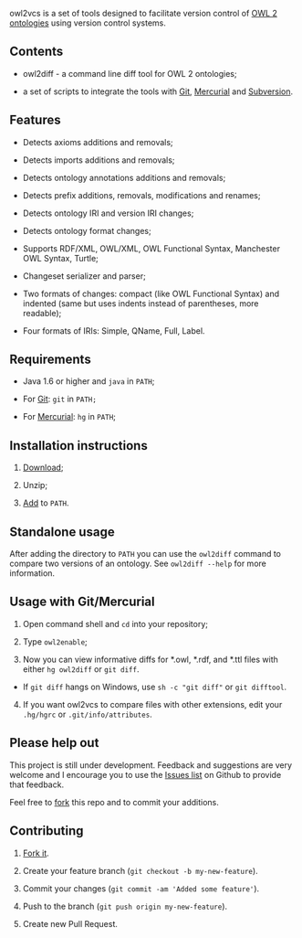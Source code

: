 owl2vcs is a set of tools designed to facilitate version control of  [OWL 2 ontologies][owl2] using version control systems.



Contents
--------

-   owl2diff - a command line diff tool for OWL 2 ontologies;

-   a set of scripts to integrate the tools with [Git][git], [Mercurial][hg] and [Subversion][svn].



Features
--------

-   Detects axioms additions and removals;

-   Detects imports additions and removals;

-   Detects ontology annotations additions and removals;

-   Detects prefix additions, removals, modifications and renames;

-   Detects ontology IRI and version IRI changes;

-   Detects ontology format changes;

-   Supports RDF/XML, OWL/XML, OWL Functional Syntax, Manchester OWL Syntax,
    Turtle;

-   Changeset serializer and parser;

-   Two formats of changes: compact (like OWL Functional Syntax) and indented
    (same but uses indents instead of parentheses, more readable);

-   Four formats of IRIs: Simple, QName, Full, Label.



Requirements
------------

-   Java 1.6 or higher and `java` in `PATH`;

-   For [Git][git]: `git` in `PATH;`

-   For [Mercurial][hg]: `hg` in `PATH`;



Installation instructions
-------------------------

1.  [Download][owl2vcs-latest];

2.  Unzip;

3.  [Add][path] to `PATH`.



Standalone usage
----------------

After adding the directory to `PATH` you can use the `owl2diff` command to compare two versions of an ontology. See `owl2diff --help` for more information.



Usage with Git/Mercurial
------------------------

1.  Open command shell and `cd` into your repository;

2.  Type `owl2enable`;

3.  Now you can view informative diffs for \*.owl, \*.rdf, and \*.ttl files with either `hg owl2diff` or `git diff`.
  * If `git diff` hangs on Windows, use `sh -c "git diff"` or `git difftool`.

4.  If you want owl2vcs to compare files with other extensions, edit your `.hg/hgrc` or `.git/info/attributes`.



Please help out
---------------

This project is still under development. Feedback and suggestions are very welcome and I encourage you to use the [Issues list][issues] on Github to provide that feedback.

Feel free to [fork][fork] this repo and to commit your additions.

Contributing
------------

1.  [Fork it][fork].

2.  Create your feature branch (`git checkout -b my-new-feature`).

3.  Commit your changes (`git commit -am 'Added some feature'`).

4.  Push to the branch (`git push origin my-new-feature`).

5.  Create new Pull Request.

[owl2]:   http://www.w3.org/TR/owl2-overview/

[git]:    http://git-scm.com/

[hg]:     http://mercurial.selenic.com/

[svn]:    http://subversion.apache.org/

[owl2vcs-latest]: http://j.mp/owl2vcs-latest

[path]:   https://github.com/utapyngo/owl2vcs/wiki/How-to-add-owl2vcs-to-PATH

[issues]: http://github.com/utapyngo/owl2vcs/issues

[fork]:   https://github.com/utapyngo/owl2vcs/fork_select